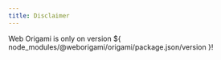```yaml
---
title: Disclaimer
---
```


Web Origami is only on version ${ node_modules/@weborigami/origami/package.json/version }!
